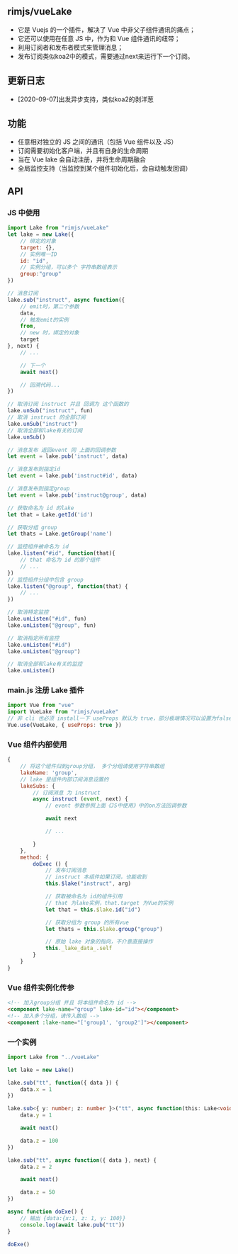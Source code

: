 ## rimjs/vueLake

- 它是 Vuejs 的一个插件，解决了 Vue 中非父子组件通讯的痛点；
- 它还可以使用在任意 JS 中，作为和 Vue 组件通讯的纽带；
- 利用订阅者和发布者模式来管理消息；
- 发布订阅类似koa2中的模式，需要通过next来运行下一个订阅。


## 更新日志

- [2020-09-07]出发异步支持，类似koa2的剥洋葱

## 功能

- 任意相对独立的 JS 之间的通讯（包括 Vue 组件以及 JS）
- 订阅需要初始化客户端，并且有自身的生命周期
- 当在 Vue lake 会自动注册，并将生命周期融合
- 全局监控支持（当监控到某个组件初始化后，会自动触发回调）

## API

### JS 中使用

```javascript
import Lake from "rimjs/vueLake"
let lake = new Lake({
    // 绑定的对象
    target: {},
    // 实例唯一ID
    id: "id",
    // 实例分组，可以多个 字符串数组表示
    group:"group"
})

// 消息订阅
lake.sub("instruct", async function({
    // emit时，第二个参数
    data,
    // 触发emit的实例
    from,
    // new 时，绑定的对象
    target
}, next) {
    // ...

    // 下一个
    await next()

    // 回溯代码...
})

// 取消订阅 instruct 并且 回调为 这个函数的
lake.unSub("instruct", fun)
// 取消 instruct 的全部订阅
lake.unSub("instruct")
// 取消全部和lake有关的订阅
lake.unSub()

// 消息发布 返回event 同 上面的回调参数
let event = lake.pub('instruct', data)

// 消息发布到指定id
let event = lake.pub('instruct#id', data)

// 消息发布到指定group
let event = lake.pub('instruct@group', data)

// 获取命名为 id 的lake
let that = Lake.getId('id')

// 获取分组 group
let thats = Lake.getGroup('name')

// 监控组件被命名为 id
lake.listen("#id", function(that){
    // that 命名为 id 的那个组件
    // ...
})
// 监控组件分组中包含 group
lake.listen("@group", function(that) {
    // ...
})

// 取消特定监控
lake.unListen("#id", fun)
lake.unListen("@group", fun)

// 取消指定所有监控
lake.unListen("#id")
lake.unListen("@group")

// 取消全部和lake有关的监控
lake.unListen()

```

### main.js 注册 Lake 插件

```javascript
import Vue from "vue"
import VueLake from "rimjs/vueLake"
// 非 cli 也必须 install一下 useProps 默认为 true，部分极端情况可以设置为false  例如：ant-design
Vue.use(VueLake, { useProps: true })
```

### Vue 组件内部使用

```javascript
{
    // 将这个组件归到group分组， 多个分组请使用字符串数组
    lakeName: 'group',
    // lake 是组件内部订阅消息设置的
    lakeSubs: {
        // 订阅消息 为 instruct
        async instruct (event, next) {
            // event 参数参照上面《JS中使用》中的on方法回调参数

            await next

            // ...

        }
    },
    method: {
        doExec () {
            // 发布订阅消息
            // instruct 本组件如果订阅，也能收到
            this.$lake("instruct", arg)

            // 获取被命名为 id的组件引用
            // that 为lake实例，that.target 为Vue的实例
            let that = this.$lake.id("id")

            // 获取分组为 group 的所有vue
            let thats = this.$lake.group("group")

            // 原始 lake 对象的指向，不介意直接操作
            this._lake_data_.self
        }
    }
}
```

### Vue 组件实例化传参

```html
<!-- 加入group分组 并且 将本组件命名为 id -->
<component lake-name="group" lake-id="id"></component>
<!-- 加入多个分组，请传入数组 -->
<component :lake-name="['group1', 'group2']"></component>
```

### 一个实例
```ts
import Lake from "../vueLake"

let lake = new Lake()

lake.sub("tt", function({ data }) {
    data.x = 1
})

lake.sub<{ y: number; z: number }>("tt", async function(this: Lake<void>, { data }, next) {
    data.y = 1

    await next()

    data.z = 100
})

lake.sub("tt", async function({ data }, next) {
    data.z = 2

    await next()

    data.z = 50
})

async function doExe() {
    // 输出 {data:{x:1, z: 1, y: 100}}
    console.log(await lake.pub("tt"))
}

doExe()

```